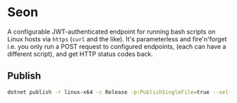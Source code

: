 # Seon

A configurable JWT-authenticated endpoint for running bash scripts on Linux hosts via `https` (`curl` and the like). It's parameterless and fire'n'forget i.e. you only run a POST request to configured endpoints, (each can have a different script), and get HTTP status codes back. 

## Publish

```sh
dotnet publish -r linux-x64 -c Release -p:PublishSingleFile=true --self-contained -p:PublishTrimmed=true
```
